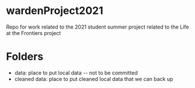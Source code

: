 # wardenProject2021
Repo for work related to the 2021 student summer project related to the Life at the Frontiers project


# Folders

- data: place to put local data -- not to be committed
- cleaned data: place to put cleaned local data that we can back up